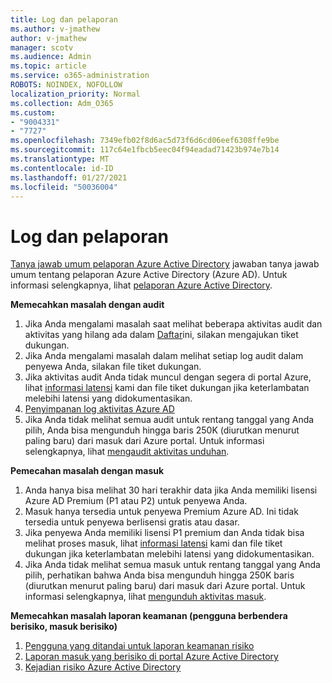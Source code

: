 ```yaml
---
title: Log dan pelaporan
ms.author: v-jmathew
author: v-jmathew
manager: scotv
ms.audience: Admin
ms.topic: article
ms.service: o365-administration
ROBOTS: NOINDEX, NOFOLLOW
localization_priority: Normal
ms.collection: Adm_O365
ms.custom:
- "9004331"
- "7727"
ms.openlocfilehash: 7349efb02f8d6ac5d73f6d6cd06eef6308ffe9be
ms.sourcegitcommit: 117c64e1fbcb5eec04f94eadad71423b974e7b14
ms.translationtype: MT
ms.contentlocale: id-ID
ms.lasthandoff: 01/27/2021
ms.locfileid: "50036004"
---
```

# <a name="logs-and-reporting"></a>Log dan pelaporan

[Tanya jawab umum pelaporan Azure Active Directory](https://docs.microsoft.com/azure/active-directory/active-directory-reporting-faq) jawaban tanya jawab umum tentang pelaporan Azure Active Directory (Azure AD). Untuk informasi selengkapnya, lihat [pelaporan Azure Active Directory](https://docs.microsoft.com/azure/active-directory/reports-monitoring/overview-reports).

**Memecahkan masalah dengan audit**

1. Jika Anda mengalami masalah saat melihat beberapa aktivitas audit dan aktivitas yang hilang ada dalam [Daftar](https://docs.microsoft.com/azure/active-directory/reports-monitoring/reference-audit-activities)ini, silakan mengajukan tiket dukungan.
2. Jika Anda mengalami masalah dalam melihat setiap log audit dalam penyewa Anda, silakan file tiket dukungan.
3. Jika aktivitas audit Anda tidak muncul dengan segera di portal Azure, lihat [informasi latensi](https://docs.microsoft.com/azure/active-directory/reports-monitoring/reference-reports-latencies) kami dan file tiket dukungan jika keterlambatan melebihi latensi yang didokumentasikan.
4. [Penyimpanan log aktivitas Azure AD](https://docs.microsoft.com/azure/active-directory/reports-monitoring/reference-reports-data-retention)
5. Jika Anda tidak melihat semua audit untuk rentang tanggal yang Anda pilih, Anda bisa mengunduh hingga baris 250K (diurutkan menurut paling baru) dari masuk dari Azure portal. Untuk informasi selengkapnya, lihat [mengaudit aktivitas unduhan](https://docs.microsoft.com/azure/active-directory/reports-monitoring/quickstart-download-audit-report).

**Pemecahan masalah dengan masuk**

1. Anda hanya bisa melihat 30 hari terakhir data jika Anda memiliki lisensi Azure AD Premium (P1 atau P2) untuk penyewa Anda.
2. Masuk hanya tersedia untuk penyewa Premium Azure AD. Ini tidak tersedia untuk penyewa berlisensi gratis atau dasar.
3. Jika penyewa Anda memiliki lisensi P1 premium dan Anda tidak bisa melihat proses masuk, lihat [informasi latensi](https://docs.microsoft.com/azure/active-directory/reports-monitoring/reference-reports-latencies) kami dan file tiket dukungan jika keterlambatan melebihi latensi yang didokumentasikan.
4. Jika Anda tidak melihat semua masuk untuk rentang tanggal yang Anda pilih, perhatikan bahwa Anda bisa mengunduh hingga 250K baris (diurutkan menurut paling baru) dari masuk dari Azure portal. Untuk informasi selengkapnya, lihat [mengunduh aktivitas masuk](https://docs.microsoft.com/azure/active-directory/reports-monitoring/concept-sign-ins#download-sign-in-activities).

**Memecahkan masalah laporan keamanan (pengguna berbendera berisiko, masuk berisiko)**

1. [Pengguna yang ditandai untuk laporan keamanan risiko](https://docs.microsoft.com/azure/active-directory/reports-monitoring/concept-user-at-risk)
2. [Laporan masuk yang berisiko di portal Azure Active Directory](https://docs.microsoft.com/azure/active-directory/reports-monitoring/concept-risky-sign-ins)
3. [Kejadian risiko Azure Active Directory](https://docs.microsoft.com/azure/active-directory/reports-monitoring/concept-risk-events)
